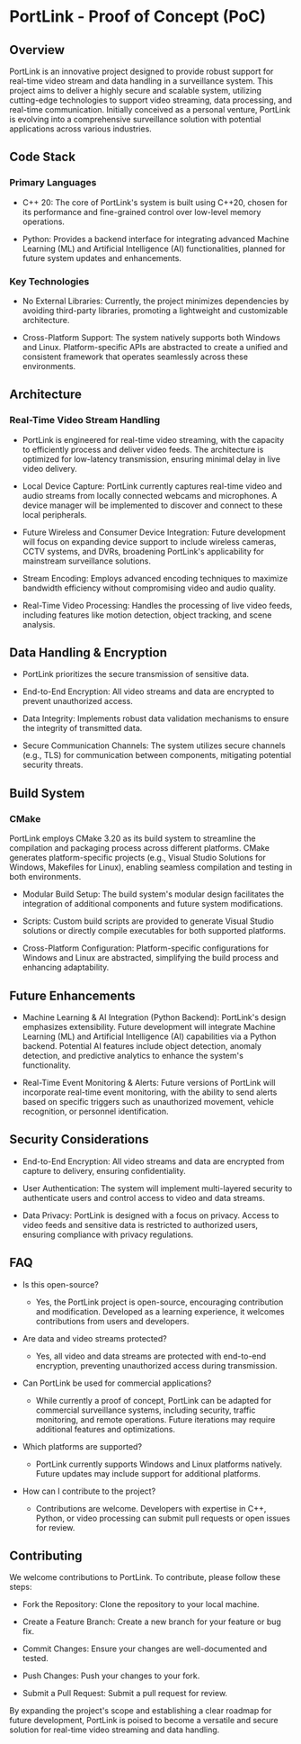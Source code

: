 # PortLink - Proof of Concept (PoC)

## Overview

PortLink is an innovative project designed to provide robust support for real-time video stream and data handling in a surveillance system. This project aims to deliver a highly secure and scalable system, utilizing cutting-edge technologies to support video streaming, data processing, and real-time communication. Initially conceived as a personal venture, PortLink is evolving into a comprehensive surveillance solution with potential applications across various industries.

## Code Stack

### Primary Languages

- C++ 20: The core of PortLink's system is built using C++20, chosen for its performance and fine-grained control over low-level memory operations.

- Python: Provides a backend interface for integrating advanced Machine Learning (ML) and Artificial Intelligence (AI) functionalities, planned for future system updates and enhancements.

### Key Technologies

- No External Libraries: Currently, the project minimizes dependencies by avoiding third-party libraries, promoting a lightweight and customizable architecture.

- Cross-Platform Support: The system natively supports both Windows and Linux. Platform-specific APIs are abstracted to create a unified and consistent framework that operates seamlessly across these environments.

## Architecture

### Real-Time Video Stream Handling

- PortLink is engineered for real-time video streaming, with the capacity to efficiently process and deliver video feeds. The architecture is optimized for low-latency transmission, ensuring minimal delay in live video delivery.

- Local Device Capture: PortLink currently captures real-time video and audio streams from locally connected webcams and microphones. A device manager will be implemented to discover and connect to these local peripherals.

- Future Wireless and Consumer Device Integration: Future development will focus on expanding device support to include wireless cameras, CCTV systems, and DVRs, broadening PortLink's applicability for mainstream surveillance solutions.

- Stream Encoding: Employs advanced encoding techniques to maximize bandwidth efficiency without compromising video and audio quality.

- Real-Time Video Processing: Handles the processing of live video feeds, including features like motion detection, object tracking, and scene analysis.

## Data Handling & Encryption
- PortLink prioritizes the secure transmission of sensitive data.

- End-to-End Encryption: All video streams and data are encrypted to prevent unauthorized access.

- Data Integrity: Implements robust data validation mechanisms to ensure the integrity of transmitted data.

- Secure Communication Channels: The system utilizes secure channels (e.g., TLS) for communication between components, mitigating potential security threats.

## Build System
### CMake

PortLink employs CMake 3.20 as its build system to streamline the compilation and packaging process across different platforms. CMake generates platform-specific projects (e.g., Visual Studio Solutions for Windows, Makefiles for Linux), enabling seamless compilation and testing in both environments.

- Modular Build Setup: The build system's modular design facilitates the integration of additional components and future system modifications.

- Scripts: Custom build scripts are provided to generate Visual Studio solutions or directly compile executables for both supported platforms.

- Cross-Platform Configuration: Platform-specific configurations for Windows and Linux are abstracted, simplifying the build process and enhancing adaptability.

## Future Enhancements

- Machine Learning & AI Integration (Python Backend): PortLink's design emphasizes extensibility. Future development will integrate Machine Learning (ML) and Artificial Intelligence (AI) capabilities via a Python backend. Potential AI features include object detection, anomaly detection, and predictive analytics to enhance the system's functionality.

- Real-Time Event Monitoring & Alerts: Future versions of PortLink will incorporate real-time event monitoring, with the ability to send alerts based on specific triggers such as unauthorized movement, vehicle recognition, or personnel identification.

## Security Considerations

- End-to-End Encryption: All video streams and data are encrypted from capture to delivery, ensuring confidentiality.

- User Authentication: The system will implement multi-layered security to authenticate users and control access to video and data streams.

- Data Privacy: PortLink is designed with a focus on privacy. Access to video feeds and sensitive data is restricted to authorized users, ensuring compliance with privacy regulations.

## FAQ
- Is this open-source?
    - Yes, the PortLink project is open-source, encouraging contribution and modification. Developed as a learning experience, it welcomes contributions from users and developers.

- Are data and video streams protected?
    - Yes, all video and data streams are protected with end-to-end encryption, preventing unauthorized access during transmission.

- Can PortLink be used for commercial applications?
    - While currently a proof of concept, PortLink can be adapted for commercial surveillance systems, including security, traffic monitoring, and remote operations. Future iterations may require additional features and optimizations.

- Which platforms are supported?
    - PortLink currently supports Windows and Linux platforms natively. Future updates may include support for additional platforms.

- How can I contribute to the project?
    - Contributions are welcome. Developers with expertise in C++, Python, or video processing can submit pull requests or open issues for review.

## Contributing
We welcome contributions to PortLink. To contribute, please follow these steps:

- Fork the Repository: Clone the repository to your local machine.

- Create a Feature Branch: Create a new branch for your feature or bug fix.

- Commit Changes: Ensure your changes are well-documented and tested.

- Push Changes: Push your changes to your fork.

- Submit a Pull Request: Submit a pull request for review.

By expanding the project's scope and establishing a clear roadmap for future development, PortLink is poised to become a versatile and secure solution for real-time video streaming and data handling.
